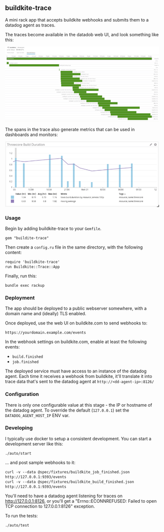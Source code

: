 ## buildkite-trace

A mini rack app that accepts buildkite webhooks and submits them to a datadog agent as traces.

The traces become available in the datadob web UI, and look something like this:

![Build waterfall](images/build-waterfall.png)

The spans in the trace also generate metrics that can be used in dashboards and monitors:

![Build chart](images/build-chart.png)

### Usage

Begin by adding buildkite-trace to your `Gemfile`.

    gem "buildite-trace"

Then create a `config.ru` file in the same directory, with the following content:

    require 'buildkite-trace'
    run Buildkite::Trace::App

Finally, run this:

    bundle exec rackup

### Deployment

The app should be deployed to a public webserver somewhere, with a domain name
and (ideally) TLS enabled.

Once deployed, use the web UI on buildkite.com to send webhooks to:

    https://yourdomain.example.com/events

In the webhook settings on buildkite.com, enable at least the following events:

* `build.finished`
* `job.finished`

The deployed service must have access to an instance of the datadog agent. Each
time it receives a webhook from buildkite, it'll translate it into trace data
that's sent to the datadog agent at `http://<dd-agent-ip>:8126/`

### Configuration

There is only one configurable value at this stage - the IP or hostname of the
datadog agent. To override the default (`127.0.0.1`) set the
`DATADOG_AGENT_HOST_IP` ENV var.

### Developing

I typically use docker to setup a consistent development. You can start a
development server like this:

    ./auto/start

... and post sample webhooks to it:

    curl -v --data @spec/fixtures/buildkite_job_finished.json http://127.0.0.1:9393/events
    curl -v --data @spec/fixtures/buildkite_build_finished.json http://127.0.0.1:9393/events

You'll need to have a datadog agent listening for traces on
http://127.0.0.1:8126, or you'll get a "Errno::ECONNREFUSED: Failed to open TCP
connection to 127.0.0.1:8126" exception.

To run the tests:

    ./auto/test
